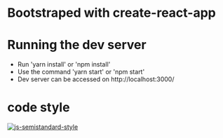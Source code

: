 # Bootstraped with create-react-app

# Running the dev server
  * Run 'yarn install' or 'npm install'
  * Use the command 'yarn start' or 'npm start'
  * Dev server can be accessed on http://localhost:3000/

# code style
[![js-semistandard-style](https://cdn.rawgit.com/flet/semistandard/master/badge.svg)](https://github.com/Flet/semistandard)
